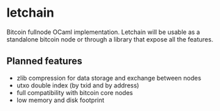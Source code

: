 # letchain

Bitcoin fullnode OCaml implementation. 
Letchain will be usable as a standalone bitcoin node or through a library that expose all the features.


## Planned features

- zlib compression for data storage and exchange between nodes
- utxo double index (by txid and by address)
- full compatibility with bitcoin core nodes
- low memory and disk footprint


